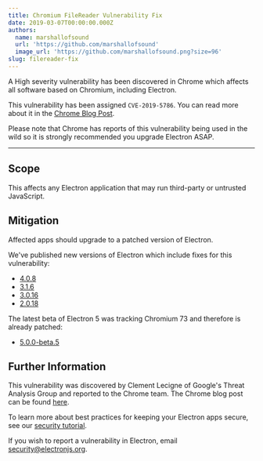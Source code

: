 ```yaml
---
title: Chromium FileReader Vulnerability Fix
date: 2019-03-07T00:00:00.000Z
authors:
  name: marshallofsound
  url: 'https://github.com/marshallofsound'
  image_url: 'https://github.com/marshallofsound.png?size=96'
slug: filereader-fix
---
```


A High severity vulnerability has been discovered in Chrome which affects all software based on Chromium, including Electron.

This vulnerability has been assigned `CVE-2019-5786`. You can read more about it in the [Chrome Blog Post](https://chromereleases.googleblog.com/2019/03/stable-channel-update-for-desktop.html).

Please note that Chrome has reports of this vulnerability being used in the wild so it is strongly recommended you upgrade Electron ASAP.

---

## Scope

This affects any Electron application that may run third-party or untrusted JavaScript.

## Mitigation

Affected apps should upgrade to a patched version of Electron.

We've published new versions of Electron which include fixes for this vulnerability:

- [4.0.8](https://github.com/electron/electron/releases/tag/v4.0.8)
- [3.1.6](https://github.com/electron/electron/releases/tag/v3.1.6)
- [3.0.16](https://github.com/electron/electron/releases/tag/v3.0.16)
- [2.0.18](https://github.com/electron/electron/releases/tag/v2.0.18)

The latest beta of Electron 5 was tracking Chromium 73 and therefore is already patched:

- [5.0.0-beta.5](https://github.com/electron/electron/releases/tag/v5.0.0-beta.5)

## Further Information

This vulnerability was discovered by Clement Lecigne of Google's Threat Analysis Group and reported to the Chrome team. The Chrome blog post can be found [here](https://chromereleases.googleblog.com/2019/03/stable-channel-update-for-desktop.html).

To learn more about best practices for keeping your Electron apps secure, see our [security tutorial].

If you wish to report a vulnerability in Electron, email security@electronjs.org.

[security tutorial]: https://electronjs.org/docs/tutorial/security
